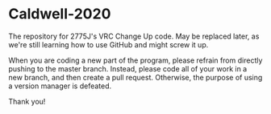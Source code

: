 # Caldwell-2020
The repository for 2775J's VRC Change Up code. May be replaced later, as we're still learning how to use GitHub and might screw it up.

When you are coding a new part of the program, please refrain from directly pushing to the master branch. Instead, please code all of
your work in a new branch, and then create a pull request. Otherwise, the purpose of using a version manager is defeated.

Thank you!
